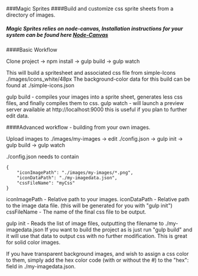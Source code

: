 ###Magic Sprites
####Build and customize css sprite sheets from a directory of images.

##### Magic Sprites relies on node-canvas, Installation instructions for your system can be found here [Node-Canvas](https://github.com/learnboost/node-canvas/wiki)

####Basic Workflow

Clone project -> npm install -> gulp build -> gulp watch

This will build a spritesheet and associated css file from simple-Icons ./images/icons_white/48px
The background-color data for this build can be found at ./simple-icons.json

gulp build - compiles your images into a sprite sheet, generates less css files, and finally compiles them to css.
gulp watch - will launch a preview server available at http://localhost:9000 this is useful if you plan to further edit data.

####Advanced workflow - building from your own images.

Upload images to ./images/my-images -> edit ./config.json -> gulp init -> gulp build -> gulp watch

./config.json needs to contain

    {
        "iconImagePath": "./images/my-images/*.png",
        "iconDataPath": "./my-imagedata.json",
        "cssFileName": "myCss"
    }

iconImagePath - Relative path to your images.
iconDataPath - Relative path to the image data file. (this will be generated for you with "gulp init")
cssFileName - The name of the final css file to be output.

gulp init - Reads the list of image files, outputting the filename to ./my-imagedata.json
If you want to build the project as is just run "gulp build" and it will use that data to output css with no further modification.
This is great for solid color images.

If you have transparent background images, and wish to assign a css color to them, simply add the hex color code (with or without the #)
to the "hex": field in ./my-imagedata.json.

